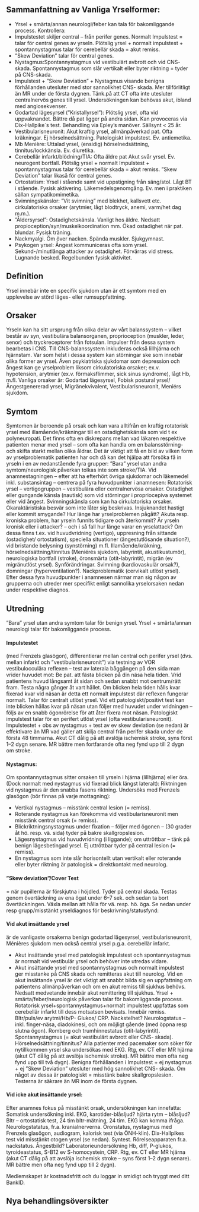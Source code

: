 ## Sammanfattning av Vanliga Yrselformer:

- Yrsel + smärta/annan neurologi/feber kan tala för bakomliggande process. Kontrollera:
- Impulstestet skiljer central – från perifer genes. Normalt Impulstest = talar för central genes av yrseln. Plötslig yrsel + normalt impulstest + spontannystagmus talar för cerebellär skada = akut remiss.
- ”Skew Deviation” talar för central genes.
- Nystagmus:Spontannystagmus vid vestibulärt avbrott och vid CNS- skada. Spontannystagmus som slår vertikalt eller byter riktning = tyder på CNS-skada.
- Impulstest + ”Skew Deviation” + Nystagmus visande benigna förhållanden utesluter med stor sannolikhet CNS- skada. Mer tillförlitligt än MR under de första dygnen. Tänk.på att CT ofta inte utesluter centralnervös genes till yrsel. Undersökningen kan behövas akut, ibland med angiosekvenser.
- Godartad lägesyrsel (”Kristallyrsel”): Plötslig yrsel, ofta vid uppvaknandet. Bättre då pat ligger på andra sidan. Kan provoceras via Dix-Hallpike´s test. Behandling via Epley’s manöver. Sällsynt < 25 år.
- Vestibularisneuronit: Akut kraftig yrsel, allmänpåverkad pat. Ofta kräkningar. Ej hörselnedsättning. Patologiskt impulstest. Ev. antiemetika.
- Mb Menière: Uttalad yrsel, (ensidig) hörselnedsättning, tinnitus/lockkänsla. Ev. diuretika.
- Cerebellär infarkt/blödning/TIA: Ofta äldre pat Akut svår yrsel. Ev. neurogent bortfall. Plötslig yrsel + normalt Impulstest + spontannystagmus talar för cerebellär skada = akut remiss. ”Skew Deviation” talar likaså för central genes.
- Ortostatism: Yrsel i stående samt vid uppstigning från säng/stol. Lågt BT i stående. Fysisk aktivering. Läkemedelsgenomgång. Ev. men i praktiken sällan sympatikomimetika.
- Svimningskänslor: ”Vit svimning” med blekhet, kallsvett etc. cirkulatoriska orsaker (arytmier, lågt blodtryck, anemi, varm/het dag m.m.).
- ”Åldersyrsel”: Ostadighetskänsla. Vanligt hos äldre. Nedsatt propioception/syn/muskelkoordination mm. Ökad ostadighet när pat. blundar. Fysisk träning.
- Nackmyalgi. Öm över nacken. Spända muskler. Sjukgymnast.
- Psykogen yrsel: Ångest kommuniceras ofta som yrsel. Sekund-/minutlånga attacker av ostadighet. Förvärras vid stress. Lugnande besked. Regelbunden fysisk aktivitet.

## Definition

Yrsel innebär inte en specifik sjukdom utan är ett symtom med en upplevelse av störd läges- eller rumsuppfattning.

## Orsaker

Yrseln kan ha sitt ursprung från olika delar av vårt balanssystem – vilket består av syn, vestibulära balansorganen, proprioception (muskler, leder, senor) och tryckreceptorer från fotsulan. Impulser från dessa system bearbetas i CNS. Till CNS-balanssystem inkluderas också lillhjärna och hjärnstam. Var som helst i dessa system kan störningar ske som innebär olika former av yrsel.
Även psykiatriska sjukdomar som depression och ångest kan ge yrselproblem liksom cirkulatoriska orsaker; ex.v. hypotension, arytmier (ex.v. förmaksflimmer, sick sinus syndrome), lågt Hb, m.fl.
Vanliga orsaker är: Godartad lägesyrsel, Fobisk postural yrsel/ Ångestgenererad yrsel, Migränekvivalent, Vestibularisneuronit, Meniérs sjukdom.

## Symtom

Symtomen är beroende på orsak och kan vara alltifrån en kraftig rotatorisk yrsel med illamående/kräkningar till en ostadighetskänsla som vid t ex polyneuropati. Det finns ofta en diskrepans mellan vad läkaren respektive patienten menar med yrsel – som ofta kan handla om en balansstörning- och skifta starkt mellan olika åldrar.
Det är viktigt att få en bild av vilken form av yrselproblematik patienten har och då kan det hjälpa att försöka få in yrseln i en av nedanstående fyra grupper:
”Bara” yrsel utan andra symtom/neurologisk påverkan tolkas inte som stroke/TIA. Vid anamnestagningen – efter att ha efterhört övriga sjukdomar och läkemedel inkl. substansintag – centrera på fyra huvudpunkter i anamnesen:
Rotatorisk yrsel – vertigogruppen – vestibulära eller centralnervösa orsaker.
Ostadighet eller gungande känsla (nautisk) som vid störningar i propriocepiva systemet eller vid ångest.
Svimningskänsla som kan ha cirkulatoriska orsaker.
Okaraktäristiska besvär som inte låter sig beskrivas.
Insjuknandet hastigt eller kommit smygande?
Hur länge har yrselproblemen pågått? Akuta resp. kroniska problem, har yrseln funnits tidigare och återkommit?
Är yrseln kronisk eller i attacker? – och i så fall hur länge varar en yrselattack?
Om dessa finns t.ex. vid huvudvridning (vertigo), uppresning från sittande (ostadighet/ ortostatism), speciella situationer (ångestutlösande situation?), vid bristande belysning (synstörning) m.fl.
Illamående/kräkning, hörselnedsättning/tinnitus (Meniérés sjukdom, labyrintit, akustikustumör), neurologiska bortfall (stroke), öronsmärta (otit-labyrintit), migrän (ev migränutlöst yrsel). Synförändringar. Svimning (kardiovaskulär orsak?), domningar (hyperventilation?). Nackproblematik (cervikalt utlöst yrsel).
Efter dessa fyra huvudpunkter i anamnesen närmar man sig någon av grupperna och utreder mer specifikt enligt sannolika yrselorsaken nedan under respektive diagnos.

## Utredning

”Bara” yrsel utan andra symtom talar för benign yrsel. Yrsel + smärta/annan neurologi talar för bakomliggande process.

#### Impulstestet

(med Frenzels glasögon), differentierar mellan central och perifer yrsel (dvs. mellan infarkt och ”vestibularisneuronit”) via testning av VOR vestibulocculära reflexen – test av laterala båggången på den sida man vrider huvudet mot:
Be pat. att fästa blicken på din näsa hela tiden.
Vrid patientens huvud långsamt åt sidan och sedan snabbt mot centrum/rätt fram. Testa några gånger åt vart hållet.
Om blicken hela tiden hålls kvar fixerad kvar vid näsan är detta ett normalt impulstest där reflexen fungerar normalt. Talar för centralt utlöst yrsel.
Vid ett patologiskt/positivt test kan inte blicken hållas kvar på näsan utan följer med huvudet under vridningen – följs av en snabb ögonrörelse för att åter fixera mot näsan. Patologiskt impulstest talar för en perifert utlöst yrsel (ofta vestibularisneuronit).
Impulstestet + obs av nystagmus + test av ev skew deviation (se nedan) är effektivare än MR vad gäller att skilja central från perifer skada under de första 48 timmarna. Akut CT dålig på att avslöja ischemisk stroke, syns först 1–2 dygn senare. MR bättre men fortfarande ofta neg fynd upp till 2 dygn om stroke.

#### Nystagmus:

Om spontannystagmus sitter orsaken till yrseln i hjärna (lillhjärna) eller öra. (Dock normalt med nystagmus vid fixerad blick längst lateralt):
Riktningen vid nystagmus är den snabba fasens riktning. Undersöks med Frenzels glasögon (bör finnas på varje mottagning):
- Vertikal nystagmus – misstänk central lesion (= remiss).
- Roterande nystagmus kan förekomma vid vestibularisneuronit men misstänk central orsak (= remiss).
- Blickriktningsnystagmus under fixation – följer med ögonen – (30 grader åt hö. resp. vä. sida) tyder på bakre skallgropslesion.
- Lägesnystagmus vid huvudvridning (i liggande); om uttröttbar – tänk på benign lägesbetingad yrsel. Ej uttröttbar tyder på central lesion (= remiss).
- En nystagmus som inte slår horisontellt utan vertikalt eller roterande eller byter riktning är patologisk = direktkontakt med neurolog.

#### ”Skew deviation”/Cover Test

= när pupillerna är förskjutna i höjdled. Tyder på central skada. Testas genom övertäckning av ena ögat under 6–7 sek. och sedan ta bort övertäckningen. Växla mellan att hålla för vä. resp. hö. öga.
Se nedan under resp grupp/misstänkt yrseldiagnos för beskrivning/statusfynd:

#### Vid akut insättande yrsel

är de vanligaste orsakerna benign godartad lägesyrsel, vestibularisneuronit, Ménières sjukdom men också central yrsel p.g.a. cerebellär infarkt.
- Akut insättande yrsel med patologisk impulstest och spontannystagmus är normalt vid vestibulär yrsel och behöver inte utredas vidare.
- Akut insättande yrsel med spontannystagmus och normalt impulstest ger misstanke på CNS skada och remitteras akut till neurolog.
Vid en akut insättande yrsel är det viktigt att snabbt bilda sig en uppfattning om patientens allmänpåverkan och om en akut remiss till sjukhus behövs. Nedsatt medvetande innebär akut remittering till sjukhus. Yrsel + smärta/feber/neurologisk påverkan talar för bakomliggande process. Rotatorisk yrsel+spontannystagmus+normalt impulstest uppfattas som cerebellär infarkt till dess motsatsen bevisats. Innebär remiss.
Bltr/puls/ev arytmi/Hb/P- Glukos/ CRP. Nackstelhet? Neurologstatus – inkl. finger-näsa, diadokinesi, och om möjligt gående (med öppna resp slutna ögon). Romberg och trumhinnestatus (otit-labyrintit). Spontannystagmus (= akut vestibulärt avbrott eller CNS- skada). Hörselnedsättning/tinnitus? Alla patienter med pacemaker som söker för nytillkommen yrsel ska undersökas med EKG.
Rtg, ev. CT eller MR hjärna (akut CT dålig på att avslöja ischemisk stroke). MR bättre men ofta neg fynd upp till två dygn).
Benigna förhållanden i Impulstest + ej nystagmus + ej ”Skew Deviation” utesluter med hög sannolikhet CNS- skada. Om något av dessa är patologiskt = misstänk bakre skallgropslesion. Testerna är säkrare än MR inom de första dygnen.

#### Vid icke akut insättande yrsel:

Efter anamnes fokus på misstänkt orsak, undersökningen kan innefatta:
Somatisk undersökning inkl. EKG, karotider-blåsljud? hjärta rytm – blåsljud? Bltr – ortostatisk test, 24 tim bltr-mätning, 24 tim. EKG kan komma ifråga. Neurologstatatus, fr.a. kranialnerverna. Öronstatus, nystagmus med Frenzels glasögon, audiogram, kalorisk test (via ÖNH-klin). Dix-Hallpikes test vid misstänkt otogen yrsel (se nedan). Syntest. Rörelseapparaten fr.a. nackstatus. Ångestbild? Laboratorieundersökning Hb, diff, P-glukos, tyroideastatus, S-B12 ev S-homocystein, CRP.
Rtg, ev. CT eller MR hjärna (akut CT dålig på att avslöja ischemisk stroke – syns först 1–2 dygn senare). MR bättre men ofta neg fynd upp till 2 dygn).


Medlemskapet är kostnadsfritt och du loggar in smidigt och tryggt med ditt BankID.

## Nya behandlingsöversikter

